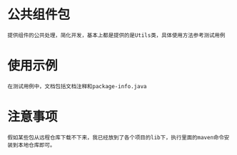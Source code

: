 # 公共组件包
    提供组件的公共处理，简化开发，基本上都是提供的是Utils类，具体使用方法参考测试用例

# 使用示例
    在测试用例中，文档包括文档注释和package-info.java
    
# 注意事项
    假如某些包从远程仓库下载不下来，我已经放到了各个项目的lib下，执行里面的maven命令安装到本地仓库即可。
    